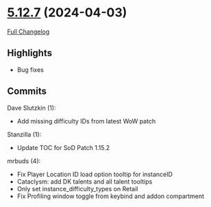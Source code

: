 # [5.12.7](https://github.com/WeakAuras/WeakAuras2/tree/5.12.7) (2024-04-03)

[Full Changelog](https://github.com/WeakAuras/WeakAuras2/compare/5.12.6...5.12.7)

## Highlights

 - Bug fixes 

## Commits

Dave Slutzkin (1):

- Add missing difficulty IDs from latest WoW patch

Stanzilla (1):

- Update TOC for SoD Patch 1.15.2

mrbuds (4):

- Fix Player Location ID load option tooltip for instanceID
- Cataclysm: add DK talents and all talent tooltips
- Only set instance_difficulty_types on Retail
- Fix Profiling window toggle from keybind and addon compartment

